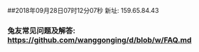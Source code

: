 ##2018年09月28日07时12分07秒 新址: 159.65.84.43
### 兔友常见问题及解答: https://github.com/wanggonging/d/blob/w/FAQ.md

